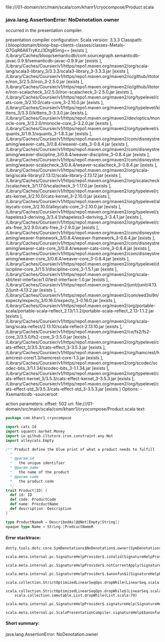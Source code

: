 file://<WORKSPACE>/01-domain/src/main/scala/com/khanr1/cryocompose/Product.scala
### java.lang.AssertionError: NoDenotation.owner

occurred in the presentation compiler.

presentation compiler configuration:
Scala version: 3.3.3
Classpath:
<WORKSPACE>/.bloop/domain/bloop-bsp-clients-classes/classes-Metals-Q7GqR6A6TryKzJ3Dtg8Smg== [exists ], <HOME>/Library/Caches/bloop/semanticdb/com.sourcegraph.semanticdb-javac.0.9.9/semanticdb-javac-0.9.9.jar [exists ], <HOME>/Library/Caches/Coursier/v1/https/repo1.maven.org/maven2/org/scala-lang/scala3-library_3/3.3.3/scala3-library_3-3.3.3.jar [exists ], <HOME>/Library/Caches/Coursier/v1/https/repo1.maven.org/maven2/io/github/iltotore/iron_3/2.5.0/iron_3-2.5.0.jar [exists ], <HOME>/Library/Caches/Coursier/v1/https/repo1.maven.org/maven2/io/github/iltotore/iron-scalacheck_3/2.5.0/iron-scalacheck_3-2.5.0.jar [exists ], <HOME>/Library/Caches/Coursier/v1/https/repo1.maven.org/maven2/org/typelevel/cats-core_3/2.10.0/cats-core_3-2.10.0.jar [exists ], <HOME>/Library/Caches/Coursier/v1/https/repo1.maven.org/maven2/org/typelevel/kittens_3/3.3.0/kittens_3-3.3.0.jar [exists ], <HOME>/Library/Caches/Coursier/v1/https/repo1.maven.org/maven2/dev/optics/monocle-core_3/3.2.0/monocle-core_3-3.2.0.jar [exists ], <HOME>/Library/Caches/Coursier/v1/https/repo1.maven.org/maven2/org/typelevel/squants_3/1.8.3/squants_3-1.8.3.jar [exists ], <HOME>/Library/Caches/Coursier/v1/https/repo1.maven.org/maven2/com/disneystreaming/weaver-cats_3/0.8.4/weaver-cats_3-0.8.4.jar [exists ], <HOME>/Library/Caches/Coursier/v1/https/repo1.maven.org/maven2/com/disneystreaming/weaver-discipline_3/0.8.4/weaver-discipline_3-0.8.4.jar [exists ], <HOME>/Library/Caches/Coursier/v1/https/repo1.maven.org/maven2/com/disneystreaming/weaver-scalacheck_3/0.8.4/weaver-scalacheck_3-0.8.4.jar [exists ], <HOME>/Library/Caches/Coursier/v1/https/repo1.maven.org/maven2/org/scala-lang/scala-library/2.13.12/scala-library-2.13.12.jar [exists ], <HOME>/Library/Caches/Coursier/v1/https/repo1.maven.org/maven2/org/scalacheck/scalacheck_3/1.17.0/scalacheck_3-1.17.0.jar [exists ], <HOME>/Library/Caches/Coursier/v1/https/repo1.maven.org/maven2/org/typelevel/cats-kernel_3/2.10.0/cats-kernel_3-2.10.0.jar [exists ], <HOME>/Library/Caches/Coursier/v1/https/repo1.maven.org/maven2/org/typelevel/alleycats-core_3/2.10.0/alleycats-core_3-2.10.0.jar [exists ], <HOME>/Library/Caches/Coursier/v1/https/repo1.maven.org/maven2/org/typelevel/shapeless3-deriving_3/3.4.1/shapeless3-deriving_3-3.4.1.jar [exists ], <HOME>/Library/Caches/Coursier/v1/https/repo1.maven.org/maven2/org/typelevel/cats-free_3/2.9.0/cats-free_3-2.9.0.jar [exists ], <HOME>/Library/Caches/Coursier/v1/https/repo1.maven.org/maven2/com/disneystreaming/weaver-framework_3/0.8.4/weaver-framework_3-0.8.4.jar [exists ], <HOME>/Library/Caches/Coursier/v1/https/repo1.maven.org/maven2/com/disneystreaming/weaver-cats-core_3/0.8.4/weaver-cats-core_3-0.8.4.jar [exists ], <HOME>/Library/Caches/Coursier/v1/https/repo1.maven.org/maven2/com/disneystreaming/weaver-core_3/0.8.4/weaver-core_3-0.8.4.jar [exists ], <HOME>/Library/Caches/Coursier/v1/https/repo1.maven.org/maven2/org/typelevel/discipline-core_3/1.5.1/discipline-core_3-1.5.1.jar [exists ], <HOME>/Library/Caches/Coursier/v1/https/repo1.maven.org/maven2/org/scala-sbt/test-interface/1.0/test-interface-1.0.jar [exists ], <HOME>/Library/Caches/Coursier/v1/https/repo1.maven.org/maven2/junit/junit/4.13.2/junit-4.13.2.jar [exists ], <HOME>/Library/Caches/Coursier/v1/https/repo1.maven.org/maven2/com/eed3si9n/expecty/expecty_3/0.16.0/expecty_3-0.16.0.jar [exists ], <HOME>/Library/Caches/Coursier/v1/https/repo1.maven.org/maven2/org/portable-scala/portable-scala-reflect_2.13/1.1.2/portable-scala-reflect_2.13-1.1.2.jar [exists ], <HOME>/Library/Caches/Coursier/v1/https/repo1.maven.org/maven2/org/scala-lang/scala-reflect/2.13.10/scala-reflect-2.13.10.jar [exists ], <HOME>/Library/Caches/Coursier/v1/https/repo1.maven.org/maven2/co/fs2/fs2-core_3/3.5.0/fs2-core_3-3.5.0.jar [exists ], <HOME>/Library/Caches/Coursier/v1/https/repo1.maven.org/maven2/org/typelevel/cats-effect_3/3.5.3/cats-effect_3-3.5.3.jar [exists ], <HOME>/Library/Caches/Coursier/v1/https/repo1.maven.org/maven2/org/hamcrest/hamcrest-core/1.3/hamcrest-core-1.3.jar [exists ], <HOME>/Library/Caches/Coursier/v1/https/repo1.maven.org/maven2/org/scodec/scodec-bits_3/1.1.34/scodec-bits_3-1.1.34.jar [exists ], <HOME>/Library/Caches/Coursier/v1/https/repo1.maven.org/maven2/org/typelevel/cats-effect-kernel_3/3.5.3/cats-effect-kernel_3-3.5.3.jar [exists ], <HOME>/Library/Caches/Coursier/v1/https/repo1.maven.org/maven2/org/typelevel/cats-effect-std_3/3.5.3/cats-effect-std_3-3.5.3.jar [exists ]
Options:
-Xsemanticdb -sourceroot <WORKSPACE>


action parameters:
offset: 502
uri: file://<WORKSPACE>/01-domain/src/main/scala/com/khanr1/cryocompose/Product.scala
text:
```scala
package com.khanr1.cryocompose

import cats.Id
import squants.market.Money
import io.github.iltotore.iron.constraint.any.Not
import alleycats.Empty

/** Product define the blue print of what a product needs to fulfill
  *
  * @param id
  *   the unique identifier
  * @param name
  *   the name of the product
  * @param code
  *   the product code
  */
trait Product[ID] {
  def id: ID
  def code: ProductCode
  def name: ProcductName
  def description: Description
}

type ProductNameR = DescribedAs[@@Not[Empty[String]]
opaque type Name = String:|ProdcuctNameR

```



#### Error stacktrace:

```
dotty.tools.dotc.core.SymDenotations$NoDenotation$.owner(SymDenotations.scala:2607)
	scala.meta.internal.pc.SignatureHelpProvider$.isValid(SignatureHelpProvider.scala:83)
	scala.meta.internal.pc.SignatureHelpProvider$.notCurrentApply(SignatureHelpProvider.scala:94)
	scala.meta.internal.pc.SignatureHelpProvider$.$anonfun$1(SignatureHelpProvider.scala:48)
	scala.collection.StrictOptimizedLinearSeqOps.dropWhile(LinearSeq.scala:280)
	scala.collection.StrictOptimizedLinearSeqOps.dropWhile$(LinearSeq.scala:278)
	scala.collection.immutable.List.dropWhile(List.scala:79)
	scala.meta.internal.pc.SignatureHelpProvider$.signatureHelp(SignatureHelpProvider.scala:48)
	scala.meta.internal.pc.ScalaPresentationCompiler.signatureHelp$$anonfun$1(ScalaPresentationCompiler.scala:398)
```
#### Short summary: 

java.lang.AssertionError: NoDenotation.owner